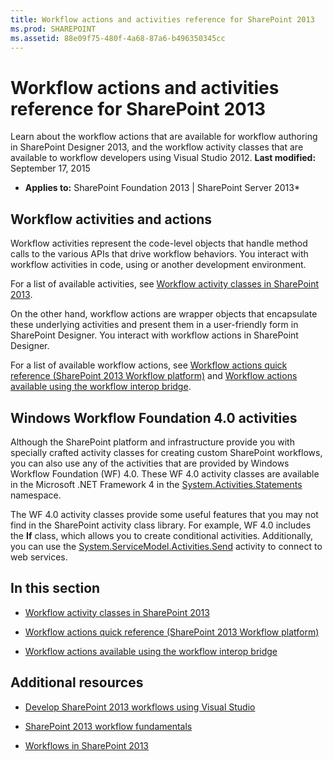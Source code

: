 ```yaml
---
title: Workflow actions and activities reference for SharePoint 2013
ms.prod: SHAREPOINT
ms.assetid: 88e09f75-480f-4a68-87a6-b496350345cc
---
```



# Workflow actions and activities reference for SharePoint 2013
Learn about the workflow actions that are available for workflow authoring in SharePoint Designer 2013, and the workflow activity classes that are available to workflow developers using Visual Studio 2012.
 **Last modified:** September 17, 2015
  
    
    

 * **Applies to:** SharePoint Foundation 2013 | SharePoint Server 2013* 
## Workflow activities and actions
<a name="bkm_Activities"> </a>

Workflow activities represent the code-level objects that handle method calls to the various APIs that drive workflow behaviors. You interact with workflow activities in code, using or another development environment.
  
    
    
For a list of available activities, see  [Workflow activity classes in SharePoint 2013](workflow-activity-classes-in-sharepoint-2013.md).
  
    
    
On the other hand, workflow actions are wrapper objects that encapsulate these underlying activities and present them in a user-friendly form in SharePoint Designer. You interact with workflow actions in SharePoint Designer.
  
    
    
For a list of available workflow actions, see  [Workflow actions quick reference (SharePoint 2013 Workflow platform)](workflow-actions-quick-reference-sharepoint-2013-workflow-platform.md) and [Workflow actions available using the workflow interop bridge](workflow-actions-available-using-the-workflow-interop-bridge.md).
  
    
    

## Windows Workflow Foundation 4.0 activities
<a name="bkm_WF4"> </a>

Although the SharePoint platform and infrastructure provide you with specially crafted activity classes for creating custom SharePoint workflows, you can also use any of the activities that are provided by Windows Workflow Foundation (WF) 4.0. These WF 4.0 activity classes are available in the Microsoft .NET Framework 4 in the  [System.Activities.Statements](http://msdn.microsoft.com/en-us/library/system.activities.statements.aspx) namespace.
  
    
    
The WF 4.0 activity classes provide some useful features that you may not find in the SharePoint activity class library. For example, WF 4.0 includes the  **If** class, which allows you to create conditional activities. Additionally, you can use the [System.ServiceModel.Activities.Send](http://msdn.microsoft.com/en-us/library/system.servicemodel.activities.send.aspx) activity to connect to web services.
  
    
    

## In this section
<a name="bkm_inthissection"> </a>


-  [Workflow activity classes in SharePoint 2013](workflow-activity-classes-in-sharepoint-2013.md)
    
  
-  [Workflow actions quick reference (SharePoint 2013 Workflow platform)](workflow-actions-quick-reference-sharepoint-2013-workflow-platform.md)
    
  
-  [Workflow actions available using the workflow interop bridge](workflow-actions-available-using-the-workflow-interop-bridge.md)
    
  

## Additional resources
<a name="bkm_addlres"> </a>


-  [Develop SharePoint 2013 workflows using Visual Studio](develop-sharepoint-2013-workflows-using-visual-studio.md)
    
  
-  [SharePoint 2013 workflow fundamentals](sharepoint-2013-workflow-fundamentals.md)
    
  
-  [Workflows in SharePoint 2013](workflows-in-sharepoint-2013.md)
    
  

